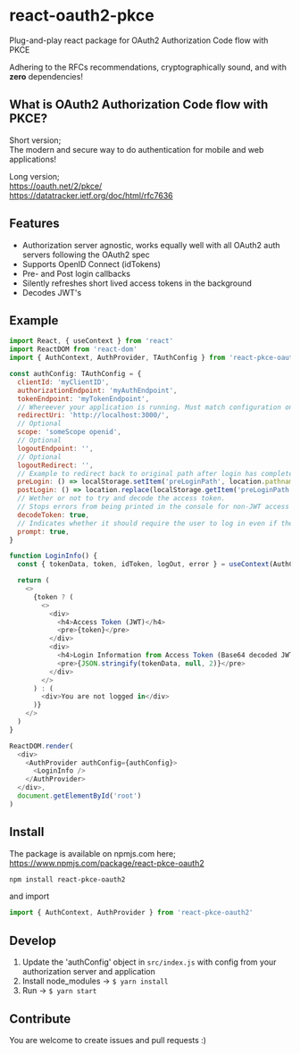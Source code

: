 # react-oauth2-pkce

Plug-and-play react package for OAuth2 Authorization Code flow with PKCE

Adhering to the RFCs recommendations, cryptographically sound, and with **zero** dependencies!

## What is OAuth2 Authorization Code flow with PKCE?

Short version;  
The modern and secure way to do authentication for mobile and web applications!

Long version;  
<https://oauth.net/2/pkce/>  
<https://datatracker.ietf.org/doc/html/rfc7636>

## Features

- Authorization server agnostic, works equally well with all OAuth2 auth servers following the OAuth2 spec
- Supports OpenID Connect (idTokens)
- Pre- and Post login callbacks
- Silently refreshes short lived access tokens in the background
- Decodes JWT's

## Example

```javascript
import React, { useContext } from 'react'
import ReactDOM from 'react-dom'
import { AuthContext, AuthProvider, TAuthConfig } from 'react-pkce-oauth2'

const authConfig: TAuthConfig = {
  clientId: 'myClientID',
  authorizationEndpoint: 'myAuthEndpoint',
  tokenEndpoint: 'myTokenEndpoint',
  // Whereever your application is running. Must match configuration on authorization server
  redirectUri: 'http://localhost:3000/',
  // Optional
  scope: 'someScope openid',
  // Optional
  logoutEndpoint: '',
  // Optional
  logoutRedirect: '',
  // Example to redirect back to original path after login has completed
  preLogin: () => localStorage.setItem('preLoginPath', location.pathname),
  postLogin: () => location.replace(localStorage.getItem('preLoginPath')),
  // Wether or not to try and decode the access token.
  // Stops errors from being printed in the console for non-JWT access tokens, etc. from Github
  decodeToken: true,
  // Indicates whether it should require the user to log in even if the user already has an active session.
  prompt: true,
}

function LoginInfo() {
  const { tokenData, token, idToken, logOut, error } = useContext(AuthContext)

  return (
    <>
      {token ? (
        <>
          <div>
            <h4>Access Token (JWT)</h4>
            <pre>{token}</pre>
          </div>
          <div>
            <h4>Login Information from Access Token (Base64 decoded JWT)</h4>
            <pre>{JSON.stringify(tokenData, null, 2)}</pre>
          </div>
        </>
      ) : (
        <div>You are not logged in</div>
      )}
    </>
  )
}

ReactDOM.render(
  <div>
    <AuthProvider authConfig={authConfig}>
      <LoginInfo />
    </AuthProvider>
  </div>,
  document.getElementById('root')
)
```

## Install

The package is available on npmjs.com here; https://www.npmjs.com/package/react-pkce-oauth2

```bash
npm install react-pkce-oauth2
```

and import

```javascript
import { AuthContext, AuthProvider } from 'react-pkce-oauth2'
```

## Develop

1. Update the 'authConfig' object in `src/index.js` with config from your authorization server and application
2. Install node_modules -> `$ yarn install`
3. Run -> `$ yarn start`

## Contribute

You are welcome to create issues and pull requests :)

